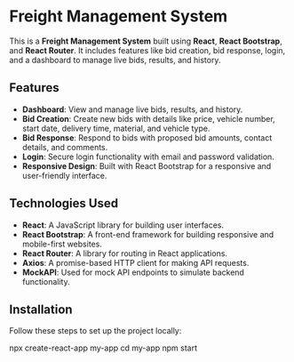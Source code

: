 # Freight Management System

This is a **Freight Management System** built using **React**, **React Bootstrap**, and **React Router**. It includes features like bid creation, bid response, login, and a dashboard to manage live bids, results, and history.

## Features

- **Dashboard**: View and manage live bids, results, and history.
- **Bid Creation**: Create new bids with details like price, vehicle number, start date, delivery time, material, and vehicle type.
- **Bid Response**: Respond to bids with proposed bid amounts, contact details, and comments.
- **Login**: Secure login functionality with email and password validation.
- **Responsive Design**: Built with React Bootstrap for a responsive and user-friendly interface.

## Technologies Used

- **React**: A JavaScript library for building user interfaces.
- **React Bootstrap**: A front-end framework for building responsive and mobile-first websites.
- **React Router**: A library for routing in React applications.
- **Axios**: A promise-based HTTP client for making API requests.
- **MockAPI**: Used for mock API endpoints to simulate backend functionality.

## Installation

Follow these steps to set up the project locally:

npx create-react-app my-app
cd my-app
npm start

